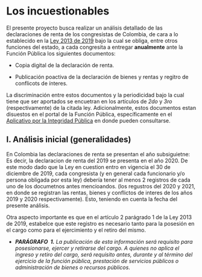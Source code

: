 # Los incuestionables

El presente proyecto busca realizar un análisis detallado de las declaraciones de renta de los congresistas de Colombia, de cara a lo establecido en la [Ley 2013 de 2019](https://www.funcionpublica.gov.co/eva/gestornormativo/norma.php?i=104572 "haga clic acá para ver la ley") bajo la cual se obliga, entre otros funciones del estado, a cada congresita a entregar **anualmente** ante la Función Pública los siguientes documentos:

-   Copia digital de la declaración de renta.

-   Publicación poactiva de la declaración de bienes y rentas y regitro de conflicots de ínteres.

La discriminación entre estos documentos y la periodicidad bajo la cual tiene que ser aportados se encuetran en los artículos de *2do* y *3ro* (respectivamente) de la citada ley. Adicionalmente, estos documentos estan disuestos en el portal de la Función Pública, específicamente en el [Aplicativo por la Integridad Pública](https://www.funcionpublica.gov.co/fdci/ "haga click aquí para entrar al aplicativo") en donde pueden consultarse.

## I. Análisis inicial (generalidades)

En Colombia las declaraciones de renta se presentan el año subsiguietne: Es decir, la declaracion de renta del 2019 se presenta en el año 2020. De este modo dado que la Ley en cuestion entro en vigencia el 30 de diciembre de 2019, cada congresista (y en general cada funcionario y/o persona obligada por esta ley) debería tener al menos 2 registros de cada uno de los documetnos antes mencioandos. (los regustros del 2020 y 2021, en donde se registran las rentas, bienes y conflictos de interes de los años 2019 y 2020 respectivamente). Esto, teniendo en cuenta la fecha del presente análisis.

Otra aspecto importante es que en el artículo 2 parágrado 1 de la Ley 2013 de 2019, estabelce que este registro es necesario tanto para la posesión en el cargo como para el ejercimiento y el retiro del mismo.

-   ***PARÁGRAFO  1.** La publicación de esta información será requisito para posesionarse, ejercer y retirarse del cargo. A quienes no aplica el ingreso y retiro del cargo, será requisito antes, durante y al término del ejercicio de la función pública, prestación de servicios públicos o administración de bienes o recursos públicos*.

